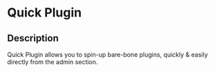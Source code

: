 # Quick Plugin

## Description
Quick Plugin allows you to spin-up bare-bone plugins, quickly & easily directly from the admin section.
